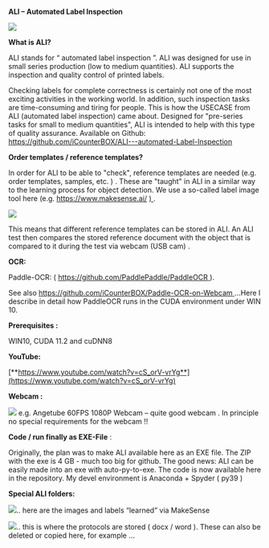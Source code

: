 ﻿**ALI – Automated Label Inspection**

![](Aspose.Words.2abc5b30-61d2-4b07-af4f-68db8a666da2.001.png)

**What is ALI?**

ALI stands for “ automated label inspection ”. ALI was designed for use in small series production (low to medium quantities). ALI supports the inspection and quality control of printed labels.

Checking labels for complete correctness is certainly not one of the most exciting activities in the working world. In addition, such inspection tasks are time-consuming and tiring for people. This is how the USECASE from ALI (automated label inspection) came about. Designed for "pre-series tasks for small to medium quantities", ALI is intended to help with this type of quality assurance. 
Available on Github: <https://github.com/iCounterBOX/ALI---automated-Label-Inspection>

**Order templates / reference templates?**

In order for ALI to be able to "check", reference templates are needed (e.g. order templates, samples, etc. ) . These are "taught" in ALI in a similar way to the learning process for object detection. We use a so-called label image tool here (e.g. https://www.makesense.ai/ [) ](https://www.makesense.ai/).



![](Aspose.Words.2abc5b30-61d2-4b07-af4f-68db8a666da2.002.png)

This means that different reference templates can be stored in ALI. An ALI test then compares the stored reference document with the object that is compared to it during the test via webcam (USB cam) .

**OCR:**

Paddle-OCR:  ( [https://github.com/PaddlePaddle/PaddleOCR ](https://github.com/PaddlePaddle/PaddleOCR)).

See also [https://github.com/iCounterBOX/Paddle-OCR-on-Webcam ](https://github.com/iCounterBOX/Paddle-OCR-on-Webcam)...Here I describe in detail how PaddleOCR runs in the CUDA environment under WIN 10.

**Prerequisites :**

WIN10, CUDA 11.2 and cuDNN8​

**YouTube:**

[**https://www.youtube.com/watch?v=cS_orV-vrYg**](https://www.youtube.com/watch?v=cS_orV-vrYg)

**Webcam :**

![](Aspose.Words.2abc5b30-61d2-4b07-af4f-68db8a666da2.003.png)  e.g. Angetube 60FPS 1080P Webcam – quite good webcam . In principle no special requirements for the webcam !!


**Code / run finally as EXE-File** :

Originally, the plan was to make ALI available here as an EXE file. The ZIP with the exe is 4 GB - much too big for github. The good news: ALI can be easily made into an exe with auto-py-to-exe. The code is now available here in the repository. My devel environment is Anaconda + Spyder ( py39 )

**Special ALI folders:**

![](Aspose.Words.2abc5b30-61d2-4b07-af4f-68db8a666da2.004.png).. here are the images and labels “learned” via MakeSense

![](Aspose.Words.2abc5b30-61d2-4b07-af4f-68db8a666da2.005.png).. this is where the protocols are stored ( docx / word ). These can also be deleted or copied here, for example ...


